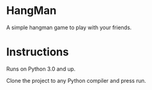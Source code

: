 # HangMan

A simple hangman game to play with your friends.

# Instructions

Runs on Python 3.0 and up.

Clone the project to any Python compiler and press run.
